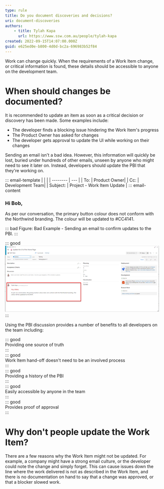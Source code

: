 ```yaml
---
type: rule
title: Do you document discoveries and decisions?
uri: document-discoveries
authors:
    - title: Tylah Kapa
      url: https://www.ssw.com.au/people/tylah-kapa
created: 2022-09-15T14:07:00.000Z  
guid: e625ed0e-b800-4d0d-bc2a-696983b52f84
---
```


Work can change quickly. When the requirements of a Work Item change, or critical information is found, these details should be accessible to anyone on the development team. 

<!--endintro-->

# When should changes be documented?

It is recommended to update an item as soon as a critical decision or discovery has been made. Some examples include:

* The developer finds a blocking issue hindering the Work Item's progress  
* The Product Owner has asked for changes  
* The developer gets approval to update the UI while working on their changes

Sending an email isn't a bad idea. However, this information will quickly be lost, buried under hundreds of other emails, unseen by anyone who might need to see it later on. Instead, developers should update the PBI that they're working on.  

::: email-template
|          |     |
| -------- | --- |
| To:      | Product Owner|
| Cc:      | Development Team|
| Subject: | Project - Work Item Update |
::: email-content  

### Hi Bob,

As per our conversation, the primary button colour does not conform with the Northwind branding. The colour will be updated to #CC4141.

::: bad
Figure: Bad Example - Sending an email to confirm updates to the PBI.
:::  

::: good  
![Figure: Good Example - Decision is documented in the PBI](./images/document-discoveries-good-example.png "Azure PBI")  
:::  

Using the PBI discussion provides a number of benefits to all developers on the team including: 

::: good  
Providing one source of truth  
:::  
::: good  
Work Item hand-off doesn't need to be an involved process  
:::   
::: good  
Providing a history of the PBI  
:::  
::: good  
Easily accessible by anyone in the team   
:::   
::: good  
Provides proof of approval  
:::   

# Why don't people update the Work Item?  

There are a few reasons why the Work Item might not be updated. For example, a company might have a strong email culture, or the developer could note the change and simply forget. This can cause issues down the line where the work delivered is not as described in the Work Item, and there is no documentation on hand to say that a change was approved, or that a blocker slowed work. 
